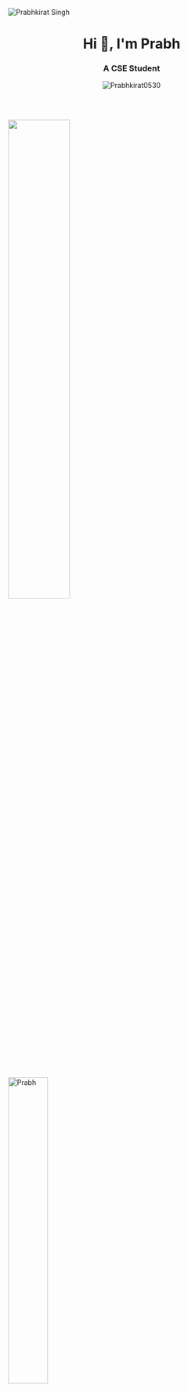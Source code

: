 ![Prabhkirat Singh](https://user-images.githubusercontent.com/78585333/206633315-19656ba3-cdc9-4cdd-98a7-a12505e48b87.png)
<!-- ![Prabhkirat Singh-2](https://user-images.githubusercontent.com/78585333/206633329-cce88165-60fe-4625-86ca-6228de9eb8b4.png) -->


<h1 align="center">Hi 👋, I'm Prabh</h1>
<h3 align="center">A CSE Student</h3>

<p align="center"> <img src="https://komarev.com/ghpvc/?username=Prabhkirat0530&label=Profile%20views&color=0e75b6&style=flat" alt="Prabhkirat0530" /> </p>

<br>
<br>

<a href="#"><img src="https://github-readme-stats.vercel.app/api?username=Prabhkirat0530&show_icons=true&count_private=true&theme=dark" width="50%"></a>
&nbsp; &nbsp; &nbsp; &nbsp; &nbsp; &nbsp;
<a href="#"><img src="https://github-readme-stats.vercel.app/api/top-langs?username=Prabhkirat0530&show_icons=true&locale=en&layout=compact&theme=dark" alt="Prabh" width="40%"/></a>
